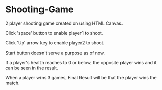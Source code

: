 # Shooting-Game
2 player shooting game created on using HTML Canvas.

Click 'space' button to enable player1 to shoot.

Click 'Up' arrow key to enable player2 to shoot.

Start button doesn't serve a purpose as of now.

If a player's health reaches to 0 or below, the opposite player wins and it can be seen in the result.

When a player wins 3 games, Final Result will be that the player wins the match.
